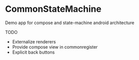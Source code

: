 # CommonStateMachine
Demo app for compose and state-machine android architecture

TODO
- Externalize renderers
- Provide compose view in commonregister
- Explicit back buttons
